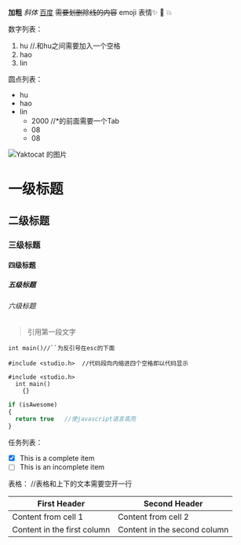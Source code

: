 **加粗** *斜体*  [百度](www.baidu.com)  ~~需要划删除线的内容~~   emoji 表情:sparkles: :camel: :boom:

数字列表：
1. hu //.和hu之间需要加入一个空格
2. hao
3. lin

圆点列表：
* hu
* hao
* lin
  * 2000 //*的前面需要一个Tab
  * 08
  * 08

![Yaktocat 的图片](https://octodex.github.com/images/yaktocat.png) 

# 一级标题
## 二级标题
### 三级标题
#### 四级标题
##### 五级标题
###### 六级标题

> 引用第一段文字 

`int main()//``为反引号在esc的下面` 

    #include <studio.h>  //代码段向内缩进四个空格即以代码显示

```
#include <studio.h>
  int main()
    {}
```

```javascript
if (isAwesome)
{
  return true   //使javascript语言高亮
}
```

任务列表：
- [x] This is a complete item
- [ ] This is an incomplete item

表格： //表格和上下的文本需要空开一行

First Header | Second Header
------------ | -------------
Content from cell 1 | Content from cell 2
Content in the first column | Content in the second column
